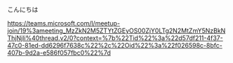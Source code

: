 こんにちは

https://teams.microsoft.com/l/meetup-join/19%3ameeting_MzZkN2M5ZTYtZGEyOS00ZjY0LTg2N2MtZmY5NzBkNThjNjli%40thread.v2/0?context=%7b%22Tid%22%3a%22d57df211-4f37-47c0-81ed-dd6296f7638c%22%2c%22Oid%22%3a%22f026598c-8bfc-407b-9d2a-e586f057fbc0%22%7d